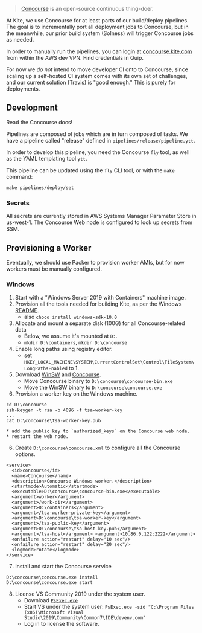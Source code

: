 > [Concourse](https://concourse-ci.org) is an open-source continuous thing-doer.

At Kite, we use Concourse for at least parts of our build/deploy pipelines.
The goal is to incrementally port all deployment jobs to Concourse,
but in the meanwhile, our prior build system (Solness) will trigger Concourse jobs as needed.

In order to manually run the pipelines, you can login at [concourse.kite.com](http://concourse.kite.com)
from within the AWS dev VPN. Find credentials in Quip.

For now we *do not* intend to move developer CI onto to Concourse,
since scaling up a self-hosted CI system comes with its own set of challenges,
and our current solution (Travis) is "good enough." This is purely for deployments.

## Development

Read the Concourse docs!

Pipelines are composed of jobs which are in turn composed of tasks.
We have a pipeline called "release" defined in `pipelines/release/pipeline.ytt`.

In order to develop this pipeline, you need the Concourse `fly` tool,
as well as the YAML templating tool `ytt`.

This pipeline can be updated using the `fly` CLI tool, or with the `make` command:
```
make pipelines/deploy/set
```

### Secrets

All secrets are currently stored in AWS Systems Manager Parameter Store in us-west-1.
The Concourse Web node is configured to look up secrets from SSM.

## Provisioning a Worker

Eventually, we should use Packer to provision worker AMIs, but for now
workers must be manually configured.

### Windows

1. Start with a "Windows Server 2019 with Containers" machine image.
2. Provision all the tools needed for building Kite,
   as per the Windows [README](../windows/README.md).
    * also `choco install windows-sdk-10.0`
3. Allocate and mount a separate disk (100G) for all Concourse-related data
    * Below, we assume it's mounted at `D:`.
    * `mkdir D:\containers`, `mkdir D:\concourse`
4. Enable long paths using registry editor.
    * set `HKEY_LOCAL_MACHINE\SYSTEM\CurrentControlSet\Control\FileSystem\LongPathsEnabled` to 1.
5. Download [WinSW](https://github.com/kohsuke/winsw)
   and [Concourse](https://github.com/concourse/concourse/).
    * Move Concourse binary to `D:\concourse\concourse-bin.exe`
    * Move the WinSW binary to `D:\concourse\concourse.exe`
5. Provision a worker key on the Windows machine.
```
cd D:\concourse
ssh-keygen -t rsa -b 4096 -f tsa-worker-key
...
cat D:\concourse\tsa-worker-key.pub
```
    * add the public key to `authorized_keys` on the Concourse web node.
    * restart the web node.
6. Create `D:\concourse\concourse.xml` to configure all the Concourse options.
```
<service>
  <id>concourse</id>
  <name>Concourse</name>
  <description>Concourse Windows worker.</description>
  <startmode>Automatic</startmode>
  <executable>D:\concourse\concourse-bin.exe</executable>
  <argument>worker</argument>
  <argument>/work-dir</argument>
  <argument>D:\containers</argument>
  <argument>/tsa-worker-private-key</argument>
  <argument>D:\concourse\tsa-worker-key</argument>
  <argument>/tsa-public-key</argument>
  <argument>D:\concourse\tsa-host-key.pub</argument>
  <argument>/tsa-host</argument> <argument>10.86.0.122:2222</argument>
  <onfailure action="restart" delay="10 sec"/>
  <onfailure action="restart" delay="20 sec"/>
  <logmode>rotate</logmode>
</service>
```
7. Install and start the Concourse service
```
D:\concourse\concourse.exe install
D:\concourse\concourse.exe start
```
8. License VS Community 2019 under the system user.
    * Download [`PsExec.exe`](https://docs.microsoft.com/en-us/sysinternals/downloads/psexec)
    * Start VS under the system user: `PsExec.exe -sid "C:\Program Files (x86)\Microsoft Visual Studio\2019\Community\Common7\IDE\devenv.com"`
    * Log in to license the software.
